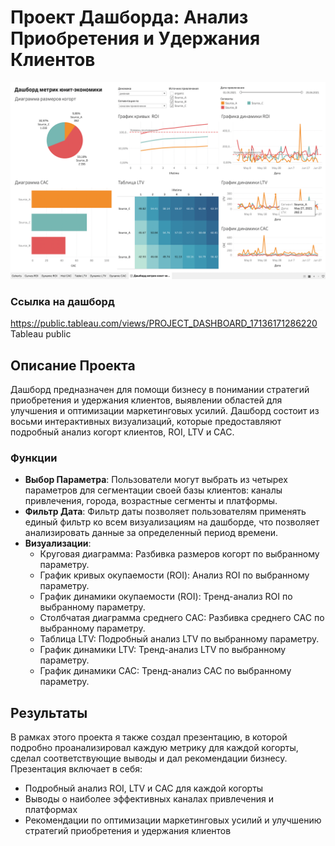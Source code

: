 # Проект Дашборда: Анализ Приобретения и Удержания Клиентов

![Image alt](https://github.com/Thunder17/Unit-economy_analytics/raw/main/pic.png)
### Ссылка на дашборд
https://public.tableau.com/views/PROJECT_DASHBOARD_17136171286220
Tableau public
## Описание Проекта

Дашборд предназначен для помощи бизнесу в понимании стратегий приобретения и удержания клиентов, выявлении областей для улучшения и оптимизации маркетинговых усилий. Дашборд состоит из восьми интерактивных визуализаций, которые предоставляют подробный анализ когорт клиентов, ROI, LTV и CAC.

### Функции

* **Выбор Параметра**: Пользователи могут выбрать из четырех параметров для сегментации своей базы клиентов: каналы привлечения, города, возрастные сегменты и платформы.
* **Фильтр Дата**: Фильтр даты позволяет пользователям применять единый фильтр ко всем визуализациям на дашборде, что позволяет анализировать данные за определенный период времени.
* **Визуализации**:
	+ Круговая диаграмма: Разбивка размеров когорт по выбранному параметру.
	+ График кривых окупаемости (ROI): Анализ ROI по выбранному параметру.
	+ График динамики окупаемости (ROI): Тренд-анализ ROI по выбранному параметру.
	+ Столбчатая диаграмма среднего CAC: Разбивка среднего CAC по выбранному параметру.
	+ Таблица LTV: Подробный анализ LTV по выбранному параметру.
	+ График динамики LTV: Тренд-анализ LTV по выбранному параметру.
	+ График динамики CAC: Тренд-анализ CAC по выбранному параметру.

## Результаты

В рамках этого проекта я также создал презентацию, в которой подробно проанализировал каждую метрику для каждой когорты, сделал соответствующие выводы и дал рекомендации бизнесу. Презентация включает в себя:

* Подробный анализ ROI, LTV и CAC для каждой когорты
* Выводы о наиболее эффективных каналах привлечения и платформах
* Рекомендации по оптимизации маркетинговых усилий и улучшению стратегий приобретения и удержания клиентов

